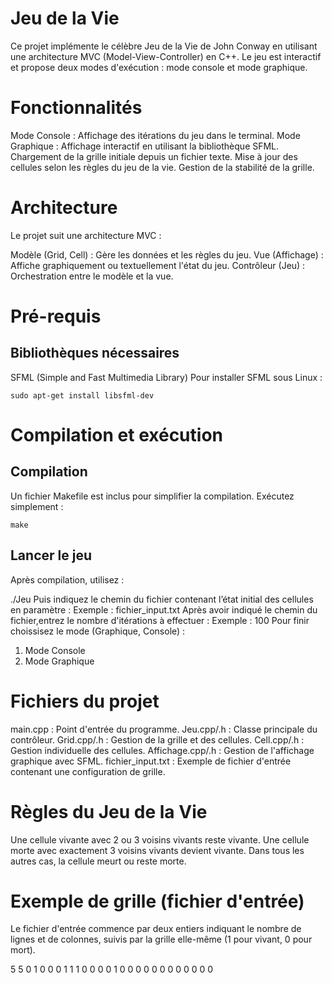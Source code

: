 # Jeu de la Vie
Ce projet implémente le célèbre Jeu de la Vie de John Conway en utilisant une architecture MVC (Model-View-Controller) en C++. Le jeu est interactif et propose deux modes d'exécution : mode console et mode graphique.

# Fonctionnalités
Mode Console : Affichage des itérations du jeu dans le terminal.
Mode Graphique : Affichage interactif en utilisant la bibliothèque SFML.
Chargement de la grille initiale depuis un fichier texte.
Mise à jour des cellules selon les règles du jeu de la vie.
Gestion de la stabilité de la grille.
# Architecture
Le projet suit une architecture MVC :

Modèle (Grid, Cell) : Gère les données et les règles du jeu.
Vue (Affichage) : Affiche graphiquement ou textuellement l'état du jeu.
Contrôleur (Jeu) : Orchestration entre le modèle et la vue.
# Pré-requis
## Bibliothèques nécessaires
SFML (Simple and Fast Multimedia Library)
Pour installer SFML sous Linux :

```sudo apt-get install libsfml-dev```
# Compilation et exécution
## Compilation
Un fichier Makefile est inclus pour simplifier la compilation. Exécutez simplement :

```make```
## Lancer le jeu
Après compilation, utilisez :

./Jeu
Puis indiquez le chemin du fichier contenant l’état initial des cellules en paramètre : 
Exemple : fichier_input.txt
Après avoir indiqué le chemin du fichier,entrez le nombre d'itérations à effectuer : 
Exemple : 100
Pour finir choissisez le mode (Graphique, Console) : 
1) Mode Console
2) Mode Graphique

# Fichiers du projet
main.cpp : Point d'entrée du programme.
Jeu.cpp/.h : Classe principale du contrôleur.
Grid.cpp/.h : Gestion de la grille et des cellules.
Cell.cpp/.h : Gestion individuelle des cellules.
Affichage.cpp/.h : Gestion de l'affichage graphique avec SFML.
fichier_input.txt : Exemple de fichier d'entrée contenant une configuration de grille.
# Règles du Jeu de la Vie
Une cellule vivante avec 2 ou 3 voisins vivants reste vivante.
Une cellule morte avec exactement 3 voisins vivants devient vivante.
Dans tous les autres cas, la cellule meurt ou reste morte.
# Exemple de grille (fichier d'entrée)
Le fichier d'entrée commence par deux entiers indiquant le nombre de lignes et de colonnes, suivis par la grille elle-même (1 pour vivant, 0 pour mort).

5 5
0 1 0 0 0
1 1 1 0 0
0 0 1 0 0
0 0 0 0 0
0 0 0 0 0

